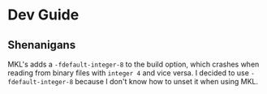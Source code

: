 # Dev Guide


## Shenanigans

MKL's adds a `-fdefault-integer-8` to the build option, which crashes when
reading from binary files with `integer 4` and vice versa. I decided to use
`-fdefault-integer-8` because I don't know how to unset it when using MKL.

